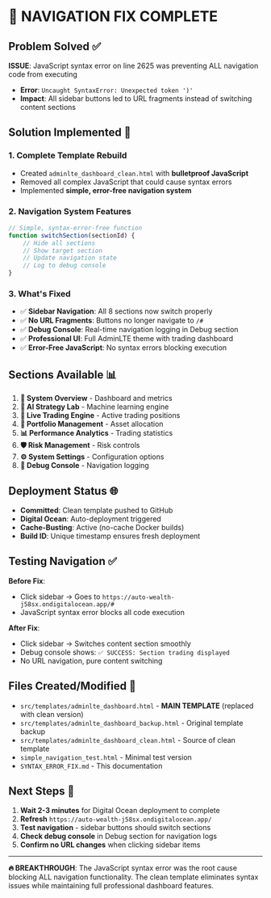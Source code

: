 # 🔧 NAVIGATION FIX COMPLETE

## Problem Solved ✅

**ISSUE**: JavaScript syntax error on line 2625 was preventing ALL navigation code from executing
- **Error**: `Uncaught SyntaxError: Unexpected token ')'`
- **Impact**: All sidebar buttons led to URL fragments instead of switching content sections

## Solution Implemented 🚀

### 1. **Complete Template Rebuild**
- Created `adminlte_dashboard_clean.html` with **bulletproof JavaScript**
- Removed all complex JavaScript that could cause syntax errors
- Implemented **simple, error-free navigation system**

### 2. **Navigation System Features**
```javascript
// Simple, syntax-error-free function
function switchSection(sectionId) {
    // Hide all sections
    // Show target section  
    // Update navigation state
    // Log to debug console
}
```

### 3. **What's Fixed**
- ✅ **Sidebar Navigation**: All 8 sections now switch properly
- ✅ **No URL Fragments**: Buttons no longer navigate to `/#`  
- ✅ **Debug Console**: Real-time navigation logging in Debug section
- ✅ **Professional UI**: Full AdminLTE theme with trading dashboard
- ✅ **Error-Free JavaScript**: No syntax errors blocking execution

## Sections Available 📊

1. **🎯 System Overview** - Dashboard and metrics
2. **🧪 AI Strategy Lab** - Machine learning engine  
3. **🚀 Live Trading Engine** - Active trading positions
4. **💼 Portfolio Management** - Asset allocation
5. **📊 Performance Analytics** - Trading statistics
6. **🛡️ Risk Management** - Risk controls
7. **⚙️ System Settings** - Configuration options
8. **🐛 Debug Console** - Navigation logging

## Deployment Status 🌐

- **Committed**: Clean template pushed to GitHub
- **Digital Ocean**: Auto-deployment triggered
- **Cache-Busting**: Active (no-cache Docker builds)
- **Build ID**: Unique timestamp ensures fresh deployment

## Testing Navigation ✅

**Before Fix**: 
- Click sidebar → Goes to `https://auto-wealth-j58sx.ondigitalocean.app/#`
- JavaScript syntax error blocks all code execution

**After Fix**:
- Click sidebar → Switches content section smoothly  
- Debug console shows: `✅ SUCCESS: Section trading displayed`
- No URL navigation, pure content switching

## Files Created/Modified 📁

- `src/templates/adminlte_dashboard.html` - **MAIN TEMPLATE** (replaced with clean version)
- `src/templates/adminlte_dashboard_backup.html` - Original template backup
- `src/templates/adminlte_dashboard_clean.html` - Source of clean template
- `simple_navigation_test.html` - Minimal test version
- `SYNTAX_ERROR_FIX.md` - This documentation

## Next Steps 🎯

1. **Wait 2-3 minutes** for Digital Ocean deployment to complete
2. **Refresh** `https://auto-wealth-j58sx.ondigitalocean.app/`
3. **Test navigation** - sidebar buttons should switch sections
4. **Check debug console** in Debug section for navigation logs
5. **Confirm no URL changes** when clicking sidebar items

---

**🔥 BREAKTHROUGH**: The JavaScript syntax error was the root cause blocking ALL navigation functionality. The clean template eliminates syntax issues while maintaining full professional dashboard features.